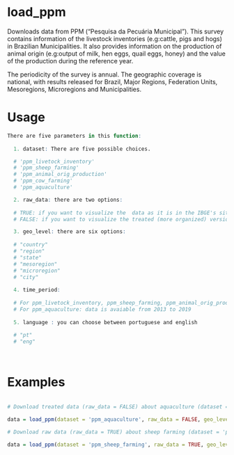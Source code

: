 load\_ppm
================

Downloads data from PPM (“Pesquisa da Pecuária Municipal”). This survey
contains information of the livestock inventories (e.g:cattle, pigs and
hogs) in Brazilian Municipalities. It also provides information on the
production of animal origin (e.g:output of milk, hen eggs, quail eggs,
honey) and the value of the production during the reference year.

The periodicity of the survey is annual. The geographic coverage is
national, with results released for Brazil, Major Regions, Federation
Units, Mesoregions, Microregions and Municipalities.

# Usage

``` r
There are five parameters in this function:
  
  1. dataset: There are five possible choices. 

  # 'ppm_livetock_inventory'
  # 'ppm_sheep_farming'
  # 'ppm_animal_orig_production' 
  # 'ppm_cow_farming'
  # 'ppm_aquaculture' 

  2. raw_data: there are two options:
  
  # TRUE: if you want to visualize the  data as it is in the IBGE's site.
  # FALSE: if you want to visualize the treated (more organized) version of the data. 

  3. geo_level: there are six options:
  
  # "country"
  # "region"
  # "state"
  # "mesoregion"
  # "microregion"
  # "city"
  
  4. time_period:
  
  # For ppm_livetock_inventory, ppm_sheep_farming, ppm_animal_orig_production and ppm_cow_farming: data is avaiable from 1974 to 2019.
  # For ppm_aquaculture: data is avaiable from 2013 to 2019 
  
  5. language : you can choose between portuguese and english
  
  # "pt"
  # "eng"

    
```

# Examples

``` r

# Download treated data (raw_data = FALSE) about aquaculture (dataset = 'ppm_aquaculture') by mesoregion (geo_level = "mesoregion") from 2013 to 2015 (time_period = 2013:2015) in english (language = "eng")

data = load_ppm(dataset = 'ppm_aquaculture', raw_data = FALSE, geo_level = "mesoregion", time_period = 2013:2015, language = "eng")

# Download raw data (raw_data = TRUE) about sheep farming (dataset = 'ppm_sheep_farming') by state (geo_level = "state") from 1980 to 1995 (time_period = 1980:1995) in portuguese (language = "pt")

data = load_ppm(dataset = 'ppm_sheep_farming', raw_data = TRUE, geo_level = "state", time_period = 1980:1995, language = "pt")
```
